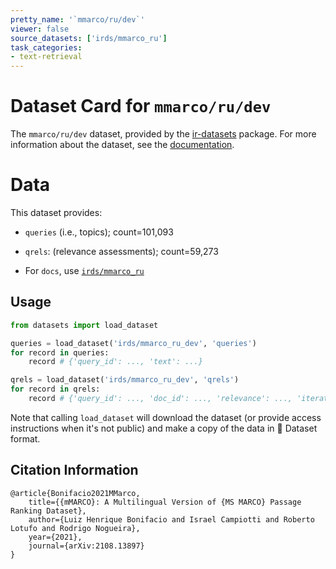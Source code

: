 ```yaml
---
pretty_name: '`mmarco/ru/dev`'
viewer: false
source_datasets: ['irds/mmarco_ru']
task_categories:
- text-retrieval
---
```


# Dataset Card for `mmarco/ru/dev`

The `mmarco/ru/dev` dataset, provided by the [ir-datasets](https://ir-datasets.com/) package.
For more information about the dataset, see the [documentation](https://ir-datasets.com/mmarco#mmarco/ru/dev).

# Data

This dataset provides:
 - `queries` (i.e., topics); count=101,093
 - `qrels`: (relevance assessments); count=59,273

 - For `docs`, use [`irds/mmarco_ru`](https://huggingface.co/datasets/irds/mmarco_ru)

## Usage

```python
from datasets import load_dataset

queries = load_dataset('irds/mmarco_ru_dev', 'queries')
for record in queries:
    record # {'query_id': ..., 'text': ...}

qrels = load_dataset('irds/mmarco_ru_dev', 'qrels')
for record in qrels:
    record # {'query_id': ..., 'doc_id': ..., 'relevance': ..., 'iteration': ...}

```

Note that calling `load_dataset` will download the dataset (or provide access instructions when it's not public) and make a copy of the
data in 🤗 Dataset format.

## Citation Information

```
@article{Bonifacio2021MMarco,
    title={{mMARCO}: A Multilingual Version of {MS MARCO} Passage Ranking Dataset},
    author={Luiz Henrique Bonifacio and Israel Campiotti and Roberto Lotufo and Rodrigo Nogueira},
    year={2021},
    journal={arXiv:2108.13897}
}
```
